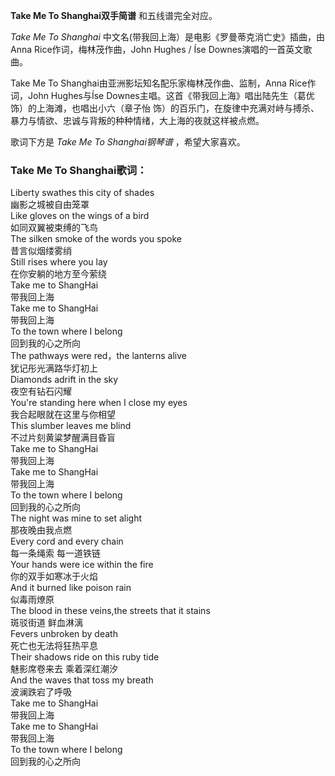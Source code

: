 

**Take Me To Shanghai双手简谱** 和五线谱完全对应。

_Take Me To Shanghai_ 中文名(带我回上海）是电影《罗曼蒂克消亡史》插曲，由Anna Rice作词，梅林茂作曲，John Hughes
/ Íse Downes演唱的一首英文歌曲。

Take Me To Shanghai由亚洲影坛知名配乐家梅林茂作曲、监制，Anna Rice作词，John Hughes与Íse
Downes主唱。这首《带我回上海》唱出陆先生（葛优 饰）的上海滩，也唱出小六（章子怡
饰）的百乐门，在旋律中充满对峙与搏杀、暴力与情欲、忠诚与背叛的种种情绪，大上海的夜就这样被点燃。

歌词下方是 _Take Me To Shanghai钢琴谱_ ，希望大家喜欢。

### Take Me To Shanghai歌词：

Liberty swathes this city of shades  
幽影之城被自由笼罩  
Like gloves on the wings of a bird  
如同双翼被束缚的飞鸟  
The silken smoke of the words you spoke  
昔言似烟缕雾绡  
Still rises where you lay  
在你安躺的地方至今萦绕  
Take me to ShangHai  
带我回上海  
Take me to ShangHai  
带我回上海  
To the town where I belong  
回到我的心之所向  
The pathways were red，the lanterns alive  
犹记彤光满路华灯初上  
Diamonds adrift in the sky  
夜空有钻石闪耀  
You're standing here when I close my eyes  
我合起眼就在这里与你相望  
This slumber leaves me blind  
不过片刻黄粱梦醒满目昏盲  
Take me to ShangHai  
带我回上海  
Take me to ShangHai  
带我回上海  
To the town where I belong  
回到我的心之所向  
The night was mine to set alight  
那夜晚由我点燃  
Every cord and every chain  
每一条绳索 每一道铁链  
Your hands were ice within the fire  
你的双手如寒冰于火焰  
And it burned like poison rain  
似毒雨燎原  
The blood in these veins,the streets that it stains  
斑驳街道 鲜血淋漓  
Fevers unbroken by death  
死亡也无法将狂热平息  
Their shadows ride on this ruby tide  
魅影席卷来去 乘着深红潮汐  
And the waves that toss my breath  
波澜跌宕了呼吸  
Take me to ShangHai  
带我回上海  
Take me to ShangHai  
带我回上海  
To the town where I belong  
回到我的心之所向

